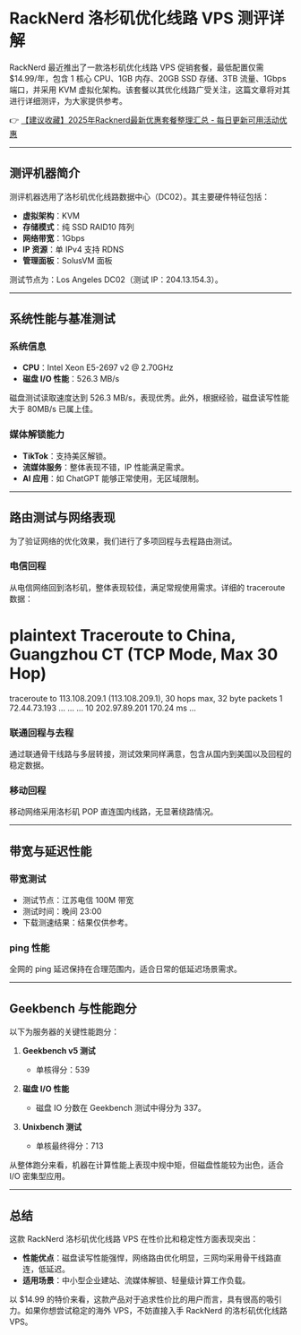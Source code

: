 # RackNerd 洛杉矶优化线路 VPS 测评详解

RackNerd 最近推出了一款洛杉矶优化线路 VPS 促销套餐，最低配置仅需 $14.99/年，包含 1 核心 CPU、1GB 内存、20GB SSD 存储、3TB 流量、1Gbps 端口，并采用 KVM 虚拟化架构。该套餐以其优化线路广受关注，这篇文章将对其进行详细测评，为大家提供参考。

👉 [【建议收藏】2025年Racknerd最新优惠套餐整理汇总 - 每日更新可用活动优惠](https://bit.ly/Rack_Nerd)

---

## 测评机器简介

测评机器选用了洛杉矶优化线路数据中心（DC02）。其主要硬件特征包括：

- **虚拟架构**：KVM
- **存储模式**：纯 SSD RAID10 阵列
- **网络带宽**：1Gbps
- **IP 资源**：单 IPv4 支持 RDNS
- **管理面板**：SolusVM 面板

测试节点为：Los Angeles DC02（测试 IP：204.13.154.3）。

---

## 系统性能与基准测试

### 系统信息

- **CPU**：Intel Xeon E5-2697 v2 @ 2.70GHz
- **磁盘 I/O 性能**：526.3 MB/s

磁盘测试读取速度达到 526.3 MB/s，表现优秀。此外，根据经验，磁盘读写性能大于 80MB/s 已属上佳。

### 媒体解锁能力

- **TikTok**：支持美区解锁。
- **流媒体服务**：整体表现不错，IP 性能满足需求。
- **AI 应用**：如 ChatGPT 能够正常使用，无区域限制。

---

## 路由测试与网络表现

为了验证网络的优化效果，我们进行了多项回程与去程路由测试。

### 电信回程
从电信网络回到洛杉矶，整体表现较佳，满足常规使用需求。详细的 traceroute 数据：

plaintext
Traceroute to China, Guangzhou CT (TCP Mode, Max 30 Hop)
============================================================
traceroute to 113.108.209.1 (113.108.209.1), 30 hops max, 32 byte packets
 1  72.44.73.193 ...
...
...
10  202.97.89.201  170.24 ms ...


### 联通回程与去程
通过联通骨干线路与多层转接，测试效果同样满意，包含从国内到美国以及回程的稳定数据。

### 移动回程
移动网络采用洛杉矶 POP 直连国内线路，无显著绕路情况。

---

## 带宽与延迟性能

### 带宽测试

- 测试节点：江苏电信 100M 带宽
- 测试时间：晚间 23:00
- 下载测速结果：结果仅供参考。

### ping 性能
全网的 ping 延迟保持在合理范围内，适合日常的低延迟场景需求。

---

## Geekbench 与性能跑分

以下为服务器的关键性能跑分：

1. **Geekbench v5 测试**
   - 单核得分：539

2. **磁盘 I/O 性能**
   - 磁盘 IO 分数在 Geekbench 测试中得分为 337。

3. **Unixbench 测试**
   - 单核最终得分：713

从整体跑分来看，机器在计算性能上表现中规中矩，但磁盘性能较为出色，适合 I/O 密集型应用。

---

## 总结

这款 RackNerd 洛杉矶优化线路 VPS 在性价比和稳定性方面表现突出：

- **性能优点**：磁盘读写性能强悍，网络路由优化明显，三网均采用骨干线路直连，低延迟。
- **适用场景**：中小型企业建站、流媒体解锁、轻量级计算工作负载。

以 $14.99 的特价来看，这款产品对于追求性价比的用户而言，具有很高的吸引力。如果你想尝试稳定的海外 VPS，不妨直接入手 RackNerd 的洛杉矶优化线路 VPS。